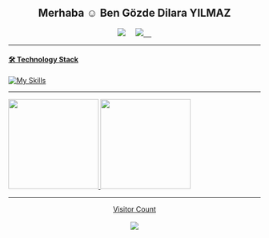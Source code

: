 <h2 align='center'> Merhaba ☺️ Ben Gözde Dilara YILMAZ  </h2>

<p align='center'>
 <a href="mailto:gzddlr@hotmail.com"><img src="https://img.shields.io/badge/Outlook-0078D4.svg?&style=for-the-badge&logo=microsoft%20outlook&logoColor=white" /></a>&nbsp;&nbsp;&nbsp;&nbsp;
 <a href="https://www.linkedin.com/in/gozdedilarayilmaz//"><img src="https://img.shields.io/badge/linkedin-%230077B5.svg?&style=for-the-badge&logo=linkedin&logoColor=white" /</a>&nbsp;&nbsp;&nbsp;&nbsp;

     

 ---
#### 🛠 Technology Stack

[![My Skills](https://skillicons.dev/icons?i=java,spring,idea,git)](https://skillicons.dev)
 
 ---

<div align="height">
  <a href="https://github.com/gzddlr">
  <img height="180em" src="https://github-readme-stats.vercel.app/api?username=gzddlr&show_icons=true&theme=dark"/>
  <img height="180em" src="https://github-readme-stats.vercel.app/api/top-langs/?username=gzddlr&theme=dark&layout=compact"/>
</div>
 
 ---
 
 <p align="center"> 
  Visitor Count<br><br>
  <img src="https://profile-counter.glitch.me/gzddlr/count.svg" />
</p>

</div>
